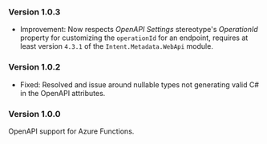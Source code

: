 ### Version 1.0.3

- Improvement: Now respects _OpenAPI Settings_ stereotype's _OperationId_ property for customizing the `operationId` for an endpoint, requires at least version `4.3.1` of the `Intent.Metadata.WebApi` module.

### Version 1.0.2

- Fixed: Resolved and issue around nullable types not generating valid C# in the OpenAPI attributes.

### Version 1.0.0

OpenAPI support for Azure Functions.
